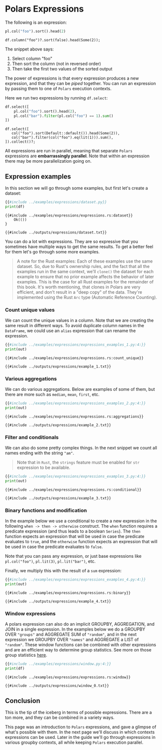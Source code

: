 # Polars Expressions

The following is an expression:

<div class="tabbed-blocks">

```python
pl.col("foo").sort().head(2)
```

```rust,noplayground
df.column("foo")?.sort(false).head(Some(2));
```

</div>

The snippet above says:

1. Select column "foo"
1. Then sort the column (not in reversed order)
1. Then take the first two values of the sorted output

The power of expressions is that every expression produces a new expression, and that they
can be *piped* together. You can run an expression by passing them to one of `Polars` execution contexts.

Here we run two expressions by running `df.select`:

<div class="tabbed-blocks">

```python
df.select([
    pl.col("foo").sort().head(2),
    pl.col("bar").filter(pl.col("foo") == 1).sum()
])
```

```rust,noplayground
df.select([
   col("foo").sort(Default::default()).head(Some(2)),
   col("bar").filter(col("foo").eq(lit(1))).sum(),
]).collect()?;
```

</div>

All expressions are run in parallel, meaning that separate `Polars` expressions are **embarrassingly parallel**. Note that within an expression there may be more parallelization going on.

## Expression examples

In this section we will go through some examples, but first let's create a dataset:

<div class="tabbed-blocks">

```python
{{#include ../examples/expressions/dataset.py}}
print(df)
```

```rust,noplayground
{{#include ../examples/expressions/expressions.rs:dataset}}
    Ok(())
}
```

</div>

```text
{{#include ../outputs/expressions/dataset.txt}}
```

You can do a lot with expressions. They are so expressive that you sometimes have
multiple ways to get the same results. To get a better feel for them let's go through some more examples.

> A note for the Rust examples:  Each of these examples use the same dataset.  So, due to Rust's ownership rules, and the fact that all the examples run in the same context, we'll `clone()` the dataset for each example to ensure that no prior example affects the behavior of later examples.  This is the case for all Rust examples for the remainder of this book.  It's worth mentioning, that clones in Polars are very efficient, and don't result in a "deep copy" of the data.  They're implemented using the Rust `Arc` type (Automatic Reference Counting).

### Count unique values

We can count the unique values in a column. Note that we are creating the same result in
different ways. To avoid duplicate column names in the `DataFrame`, we could use an
`alias` expression that can rename the expression.

<div class="tabbed-blocks">

```python
{{#include ../examples/expressions/expressions_examples_1.py:4:}}
print(out)
```

```rust,noplayground
{{#include ../examples/expressions/expressions.rs:count_unique}}
```

</div>

```text
{{#include ../outputs/expressions/example_1.txt}}
```

### Various aggregations

We can do various aggregations. Below are examples of some of them, but there are more such as
`median`, `mean`, `first`, etc.

<div class="tabbed-blocks">

```python
{{#include ../examples/expressions/expressions_examples_2.py:4:}}
print(out)
```

```rust,noplayground
{{#include ../examples/expressions/expressions.rs:aggregations}}
```

</div>

```text
{{#include ../outputs/expressions/example_2.txt}}
```

### Filter and conditionals

We can also do some pretty complex things. In the next snippet we count all names ending with the string `"am"`.

> Note that in `Rust`, the `strings` feature must be enabled for `str` expression to be available.

<div class="tabbed-blocks">

```python
{{#include ../examples/expressions/expressions_examples_3.py:4:}}
print(out)
```

```rust,noplayground
{{#include ../examples/expressions/expressions.rs:conditional}}
```

</div>

```text
{{#include ../outputs/expressions/example_3.txt}}
```

### Binary functions and modification

In the example below we use a conditional to create a new expression in the following
`when -> then -> otherwise` construct. The `when` function requires a predicate
expression (and thus leads to a boolean `Series`). The `then` function expects an
expression that will be used in case the predicate evaluates to `true`, and the `otherwise`
function expects an expression that will be used in case the predicate evaluates to `false`.

Note that you can pass any expression, or just base expressions like `pl.col("foo")`,
`pl.lit(3)`, `pl.lit("bar")`, etc.

Finally, we multiply this with the result of a `sum` expression:

<div class="tabbed-blocks">

```python
{{#include ../examples/expressions/expressions_examples_4.py:4:}}
print(out)
```

```rust,noplayground
{{#include ../examples/expressions/expressions.rs:binary}}
```

</div>

```text
{{#include ../outputs/expressions/example_4.txt}}
```

### Window expressions

A polars expression can also do an implicit GROUPBY, AGGREGATION, and JOIN in a single expression.
In the examples below we do a GROUPBY OVER `"groups"` and AGGREGATE SUM of `"random"`, and in the next expression
we GROUPBY OVER `"names"` and AGGREGATE a LIST of `"random"`. These window functions can be combined with other expressions
and are an efficient way to determine group statistics. See more on those group statistics [here](POLARS_PY_REF_GUIDE/expressions/aggregation.html).

<div class="tabbed-blocks">

```python
{{#include ../examples/expressions/window.py:4:}}
print(df)
```

```rust,noplayground
{{#include ../examples/expressions/expressions.rs:window}}
```

</div>

```text
{{#include ../outputs/expressions/window_0.txt}}
```

## Conclusion

This is the tip of the iceberg in terms of possible expressions. There are a ton more, and they
can be combined in a variety ways.

This page was an introduction to `Polars` expressions, and gave a glimpse of what's
possible with them. In the next page we'll discuss in which contexts expressions can be used. Later in the guide we'll go through expressions in various groupby contexts, all while keeping `Polars` execution parallel.
